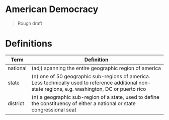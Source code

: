 # American Democracy
> Rough draft

# Definitions

| Term     | Definition
|----------|-------------------------------------------------------
| national | (adj) spanning the entire geographic region of america
| state    | (n) one of 50 geographic sub-regions of america. Less technically used to reference additional non-state regions, e.g. washington, DC or puerto rico
|district  | (n) a geographic sub-region of a state, used to define the constituency of either a national or state congressional seat
